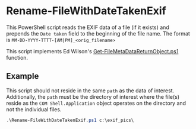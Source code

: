 # Rename-FileWithDateTakenExif

This PowerShell script reads the EXIF data of a file (if it exists) and prepends the `Date taken` field to the beginning of the file name.  The format is `MM-DD-YYYY-TTTT-[AM|PM]_<orig_filename>`

This script implements Ed Wilson's [Get-FileMetaDataReturnObject.ps1](https://gallery.technet.microsoft.com/scriptcenter/get-file-meta-data-function-f9e8d804) function.

## Example
This script should not reside in the same `path` as the data of interest.  Additionally, the `path` must be the directory of interest where the file(s) reside as the `COM Shell.Application` object operates on the directory and not the individual files.

```powershell
.\Rename-FileWithDateTakenExif.ps1 c:\exif_pics\
```
